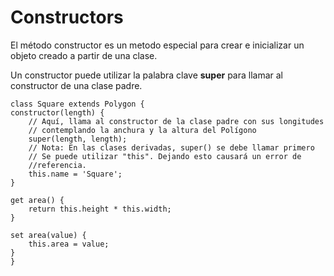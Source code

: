 # Constructors

El método constructor es un metodo especial para crear e inicializar un objeto creado a partir de una clase.

Un constructor puede utilizar la palabra clave **super** para llamar al constructor de una clase padre.

    class Square extends Polygon {
    constructor(length) {
        // Aquí, llama al constructor de la clase padre con sus longitudes
        // contemplando la anchura y la altura del Polígono
        super(length, length);
        // Nota: En las clases derivadas, super() se debe llamar primero
        // Se puede utilizar "this". Dejando esto causará un error de 
        //referencia.
        this.name = 'Square';
    }

    get area() {
        return this.height * this.width;
    }

    set area(value) {
        this.area = value;
    }  
    }